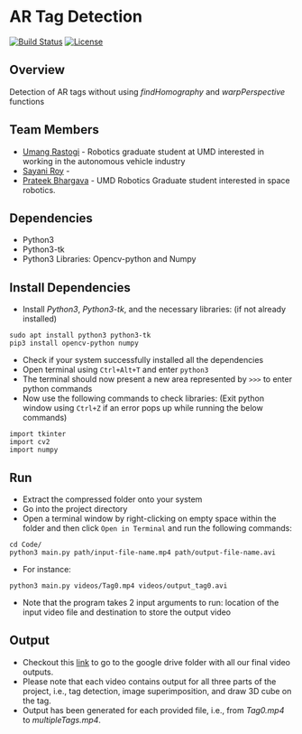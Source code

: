# AR Tag Detection
[![Build Status](https://travis-ci.org/urastogi885/ar-tag-detection.svg?branch=master)](https://travis-ci.org/urastogi885/ar-tag-detection)
[![License](https://img.shields.io/badge/License-BSD%203--Clause-blue.svg)](https://github.com/urastogi885/ar-tag-detection/blob/master/LICENSE)

## Overview

Detection of AR tags without using *findHomography* and *warpPerspective* functions

## Team Members

- [Umang Rastogi](https://www.linkedin.com/in/urastogi96/) - Robotics graduate student at UMD interested in working in
the autonomous vehicle industry
- [Sayani Roy](https://www.linkedin.com/in/roysayani/) - 
- [Prateek Bhargava](https://www.linkedin.com/in/prateek96/) - UMD Robotics Graduate student interested in space 
robotics. 


## Dependencies

- Python3
- Python3-tk
- Python3 Libraries: Opencv-python and Numpy

## Install Dependencies

- Install *Python3*, *Python3-tk*, and the necessary libraries: (if not already installed)
````
sudo apt install python3 python3-tk
pip3 install opencv-python numpy
````
- Check if your system successfully installed all the dependencies
- Open terminal using ````Ctrl+Alt+T```` and enter ````python3````
- The terminal should now present a new area represented by ````>>>```` to enter python commands
- Now use the following commands to check libraries: (Exit python window using ````Ctrl+Z```` if an error pops up while 
running the below commands)
````
import tkinter
import cv2
import numpy
````

## Run

- Extract the compressed folder onto your system
- Go into the project directory
- Open a terminal window by right-clicking on empty space within the folder and then click ````Open in Terminal````
and run the following commands:
````
cd Code/
python3 main.py path/input-file-name.mp4 path/output-file-name.avi
````
- For instance:
````
python3 main.py videos/Tag0.mp4 videos/output_tag0.avi
````
- Note that the program takes 2 input arguments to run: location of the input video file and destination to store the output video

## Output

- Checkout this [link](https://drive.google.com/drive/folders/1fPg8qZ5UhrjwJsX3OKZ2b5rX3MXvWC4G?usp=sharing) to go to
the google drive folder with all our final video outputs.
- Please note that each video contains output for all three parts of the project, i.e., tag detection, image
superimposition, and draw 3D cube on the tag.
- Output has been generated for each provided file, i.e., from *Tag0.mp4* to *multipleTags.mp4*.